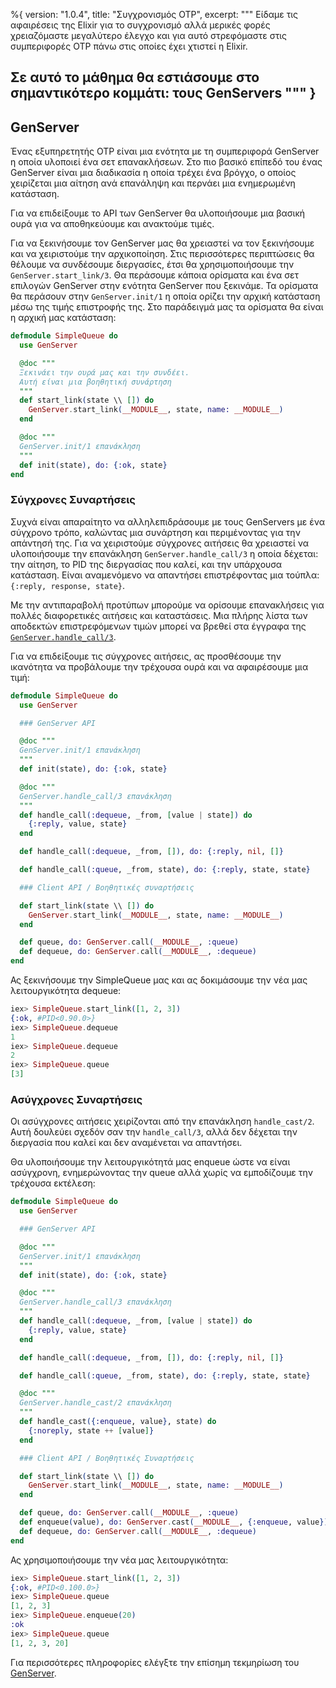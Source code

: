 %{
  version: "1.0.4",
  title: "Συγχρονισμός OTP",
  excerpt: """
  Είδαμε τις αφαιρέσεις της Elixir για το συγχρονισμό αλλά μερικές φορές χρειαζόμαστε μεγαλύτερο έλεγχο και για αυτό στρεφόμαστε στις συμπεριφορές OTP πάνω στις οποίες έχει χτιστεί η Elixir.
  
  Σε αυτό το μάθημα θα εστιάσουμε στο σημαντικότερο κομμάτι: τους GenServers
  """
}
---

## GenServer

Ένας εξυπηρετητής OTP είναι μια ενότητα με τη συμπεριφορά GenServer η οποία υλοποιεί ένα σετ επανακλήσεων.
Στο πιο βασικό επίπεδό του ένας GenServer είναι μια διαδικασία η οποία τρέχει ένα βρόγχο, ο οποίος χειρίζεται μια αίτηση ανά επανάληψη και περνάει μια ενημερωμένη κατάσταση.

Για να επιδείξουμε το API των GenServer θα υλοποιήσουμε μια βασική ουρά για να αποθηκεύουμε και ανακτούμε τιμές.

Για να ξεκινήσουμε τον GenServer μας θα χρειαστεί να τον ξεκινήσουμε και να χειριστούμε την αρχικοποίηση.
Στις περισσότερες περιπτώσεις θα θέλουμε να συνδέσουμε διεργασίες, έτσι θα χρησιμοποιήσουμε την `GenServer.start_link/3`.
Θα περάσουμε κάποια ορίσματα και ένα σετ επιλογών GenServer στην ενότητα GenServer που ξεκινάμε.
Τα ορίσματα θα περάσουν στην `GenServer.init/1` η οποία ορίζει την αρχική κατάσταση μέσω της τιμής επιστροφής της.
Στο παράδειγμά μας τα ορίσματα θα είναι η αρχική μας κατάσταση:

```elixir
defmodule SimpleQueue do
  use GenServer

  @doc """
  Ξεκινάει την ουρά μας και την συνδέει.
  Αυτή είναι μια βοηθητική συνάρτηση
  """
  def start_link(state \\ []) do
    GenServer.start_link(__MODULE__, state, name: __MODULE__)
  end

  @doc """
  GenServer.init/1 επανάκληση
  """
  def init(state), do: {:ok, state}
end
```

### Σύγχρονες Συναρτήσεις

Συχνά είναι απαραίτητο να αλληλεπιδράσουμε με τους GenServers με ένα σύγχρονο τρόπο, καλώντας μια συνάρτηση και περιμένοντας για την απάντησή της.
Για να χειριστούμε σύγχρονες αιτήσεις θα χρειαστεί να υλοποιήσουμε την επανάκληση `GenServer.handle_call/3` η οποία δέχεται: την αίτηση, το PID της διεργασίας που καλεί, και την υπάρχουσα κατάσταση.  Είναι αναμενόμενο να απαντήσει επιστρέφοντας μια τούπλα: `{:reply, response, state}`.

Με την αντιπαραβολή προτύπων μπορούμε να ορίσουμε επανακλήσεις για πολλές διαφορετικές αιτήσεις και καταστάσεις.
Μια πλήρης λίστα των αποδεκτών επιστρεφόμενων τιμών μπορεί να βρεθεί στα έγγραφα της [`GenServer.handle_call/3`](https://hexdocs.pm/elixir/GenServer.html#c:handle_call/3).

Για να επιδείξουμε τις σύγχρονες αιτήσεις, ας προσθέσουμε την ικανότητα να προβάλουμε την τρέχουσα ουρά και να αφαιρέσουμε μια τιμή:

```elixir
defmodule SimpleQueue do
  use GenServer

  ### GenServer API

  @doc """
  GenServer.init/1 επανάκληση
  """
  def init(state), do: {:ok, state}

  @doc """
  GenServer.handle_call/3 επανάκληση
  """
  def handle_call(:dequeue, _from, [value | state]) do
    {:reply, value, state}
  end

  def handle_call(:dequeue, _from, []), do: {:reply, nil, []}

  def handle_call(:queue, _from, state), do: {:reply, state, state}

  ### Client API / Βοηθητικές συναρτήσεις

  def start_link(state \\ []) do
    GenServer.start_link(__MODULE__, state, name: __MODULE__)
  end

  def queue, do: GenServer.call(__MODULE__, :queue)
  def dequeue, do: GenServer.call(__MODULE__, :dequeue)
end
```

Ας ξεκινήσουμε την SimpleQueue μας και ας δοκιμάσουμε την νέα μας λειτουργικότητα dequeue:

```elixir
iex> SimpleQueue.start_link([1, 2, 3])
{:ok, #PID<0.90.0>}
iex> SimpleQueue.dequeue
1
iex> SimpleQueue.dequeue
2
iex> SimpleQueue.queue
[3]
```

### Ασύγχρονες Συναρτήσεις

Οι ασύγχρονες αιτήσεις χειρίζονται από την επανάκληση `handle_cast/2`.
Αυτή δουλεύει σχεδόν σαν την `handle_call/3`, αλλά δεν δέχεται την διεργασία που καλεί και δεν αναμένεται να απαντήσει.

Θα υλοποιήσουμε την λειτουργικότητά μας enqueue ώστε να είναι ασύγχρονη, ενημερώνοντας την queue αλλά χωρίς να εμποδίζουμε την τρέχουσα εκτέλεση:

```elixir
defmodule SimpleQueue do
  use GenServer

  ### GenServer API

  @doc """
  GenServer.init/1 επανάκληση
  """
  def init(state), do: {:ok, state}

  @doc """
  GenServer.handle_call/3 επανάκληση
  """
  def handle_call(:dequeue, _from, [value | state]) do
    {:reply, value, state}
  end

  def handle_call(:dequeue, _from, []), do: {:reply, nil, []}

  def handle_call(:queue, _from, state), do: {:reply, state, state}

  @doc """
  GenServer.handle_cast/2 επανάκληση
  """
  def handle_cast({:enqueue, value}, state) do
    {:noreply, state ++ [value]}
  end

  ### Client API / Βοηθητικές Συναρτήσεις

  def start_link(state \\ []) do
    GenServer.start_link(__MODULE__, state, name: __MODULE__)
  end

  def queue, do: GenServer.call(__MODULE__, :queue)
  def enqueue(value), do: GenServer.cast(__MODULE__, {:enqueue, value})
  def dequeue, do: GenServer.call(__MODULE__, :dequeue)
end
```

Ας χρησιμοποιήσουμε την νέα μας λειτουργικότητα:

```elixir
iex> SimpleQueue.start_link([1, 2, 3])
{:ok, #PID<0.100.0>}
iex> SimpleQueue.queue
[1, 2, 3]
iex> SimpleQueue.enqueue(20)
:ok
iex> SimpleQueue.queue
[1, 2, 3, 20]
```

Για περισσότερες πληροφορίες ελέγξτε την επίσημη τεκμηρίωση του [GenServer](https://hexdocs.pm/elixir/GenServer.html#content).
